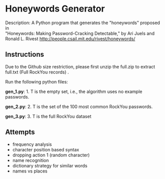 
# Honeywords Generator
Description: A Python program that generates the "honeywords" proposed in  
"Honeywords: Making Password-Cracking Detectable," by Ari Juels and Ronald L. Rivest  http://people.csail.mit.edu/rivest/honeywords/

## Instructions

Due to the Github size restriction, please first unzip the full.zip to extract full.txt (Full RockYou records) .

Run the following python files:

**gen_1.py**: 1. T is the empty set, i.e., the algorithm uses no example passwords.

**gen_2.py**: 2. T is the set of the 100 most common RockYou passwords.

**gen_3.py**: 3. T is the full RockYou dataset

## Attempts
* frequency analysis
* character position based syntax
* dropping action 1 (random character)
* name recognition
* dictionary strategy for similar words
* names vs places
